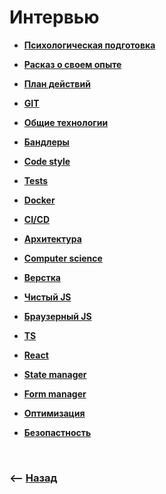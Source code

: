 # Интервью

* **<a href="./pages/psychological-preparation/readme.md">Психологическая подготовка</a>**
* **<a href="./pages/about-me/readme.md">Расказ о своем опыте</a>**
* **<a href="./pages/action-plan/readme.md">План действий</a>**
  
* **<a href="./pages/git/readme.md">GIT</a>**
* **<a href="./pages/common/readme.md">Общие технологии</a>**
* **<a href="./pages/bundler/readme.md">Бандлеры</a>**
* **<a href="./pages/code-style/readme.md">Code style</a>**
* **<a href="./pages/tests/readme.md">Tests</a>**
* **<a href="./pages/docker/readme.md">Docker</a>**
* **<a href="./pages/ci-cd/readme.md">CI/CD</a>**
* **<a href="./pages/architecture/readme.md">Архитектура</a>**
* **<a href="./pages/computer-science/readme.md">Computer science</a>**
* **<a href="./pages/page-proof/readme.md">Верстка</a>**
* **<a href="./pages/clear-js/readme.md">Чистый JS</a>**
* **<a href="./pages/browser-js/readme.md">Браузерный JS</a>**
* **<a href="./pages/ts/readme.md">TS</a>**
* **<a href="./pages/react/readme.md">React</a>**
* **<a href="./pages/state-manager/readme.md">State manager</a>**
* **<a href="./pages/form-manager/readme.md">Form manager</a>**
* **<a href="./pages/optimization/readme.md">Оптимизация</a>**  
* **<a href="./pages/security/readme.md">Безопастность</a>**

<br>

### ⟵ **<a href="../../readme.md">Назад</a>**